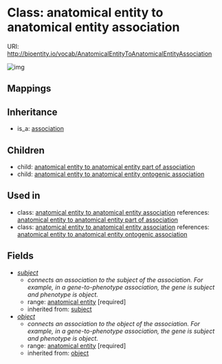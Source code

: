 # Class: anatomical entity to anatomical entity association




URI: http://bioentity.io/vocab/AnatomicalEntityToAnatomicalEntityAssociation

![img](http://yuml.me/diagram/nofunky/class/\[Association]^-\[AnatomicalEntityToAnatomicalEntityAssociation],%20\[AnatomicalEntityToAnatomicalEntityAssociation]^-\[AnatomicalEntityToAnatomicalEntityOntogenicAssociation],%20\[AnatomicalEntityToAnatomicalEntityAssociation]^-\[AnatomicalEntityToAnatomicalEntityPartOfAssociation],%20\[AnatomicalEntityToAnatomicalEntityAssociation]-%20subject>\[AnatomicalEntity],%20\[AnatomicalEntityToAnatomicalEntityAssociation]-%20object>\[AnatomicalEntity],%20)
## Mappings

## Inheritance

 *  is_a: [association](Association.md)
## Children

 *  child: [anatomical entity to anatomical entity part of association](AnatomicalEntityToAnatomicalEntityPartOfAssociation.md)
 *  child: [anatomical entity to anatomical entity ontogenic association](AnatomicalEntityToAnatomicalEntityOntogenicAssociation.md)
## Used in

 *  class: [anatomical entity to anatomical entity association](AnatomicalEntityToAnatomicalEntityAssociation.md) references: [anatomical entity to anatomical entity part of association](AnatomicalEntityToAnatomicalEntityPartOfAssociation.md)
 *  class: [anatomical entity to anatomical entity association](AnatomicalEntityToAnatomicalEntityAssociation.md) references: [anatomical entity to anatomical entity ontogenic association](AnatomicalEntityToAnatomicalEntityOntogenicAssociation.md)
## Fields

 * _[subject](subject.md)_
    * _connects an association to the subject of the association. For example, in a gene-to-phenotype association, the gene is subject and phenotype is object._
    * range: [anatomical entity](AnatomicalEntity.md) [required]
    * inherited from: [subject](subject.md)
 * _[object](object.md)_
    * _connects an association to the object of the association. For example, in a gene-to-phenotype association, the gene is subject and phenotype is object._
    * range: [anatomical entity](AnatomicalEntity.md) [required]
    * inherited from: [object](object.md)

